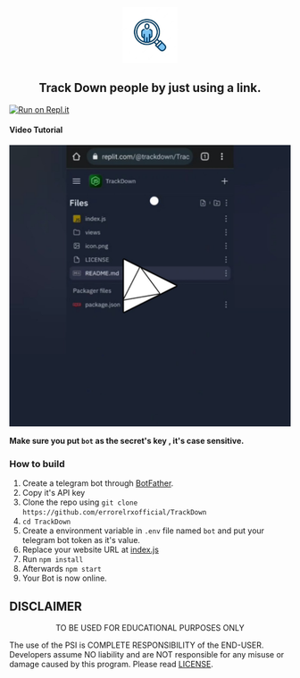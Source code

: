 <p align='center'><img style="height:100px;width:100px" src="icon.png" ></p>

<h2 align='center'>Track Down people by just using a link.</h2>

<div align="center">

</div>


[![Run on Repl.it](https://repl.it/badge/github/errorelrxofficial/TrackDown)](https://repl.it/github/errorelrxofficial/TrackDown)
 
#### Video Tutorial 

[![Video Tutorial](https://github.com/errorelrxofficial/TrackDown/blob/main/vid.png)](https://github.com/errorelrxofficial/TrackDown/blob/main/vid.mp4?raw=true)

**Make sure you put `bot` as the secret's key , it's case sensitive.**


### How to build
1. Create a telegram bot through [BotFather](https://t.me/BotFather).
1. Copy it's API key
1. Clone the repo using `git clone https://github.com/errorelrxofficial/TrackDown`
1. `cd TrackDown`
1. Create a environment variable in `.env` file named `bot` and put your telegram bot token as it's value.
1. Replace your website URL at [index.js](https://github.com/errorelrxofficial/TrackDown/blob/7b54d49f8b5e8c148c3d47a5427b133018173ae6/index.js#L17)
1. Run `npm install`
1. Afterwards `npm start`
1. Your Bot is now online.



## DISCLAIMER
<p align="center">
 TO BE USED FOR EDUCATIONAL PURPOSES ONLY

</p>



The use of the PSI is COMPLETE RESPONSIBILITY of the END-USER. Developers assume NO liability and are NOT responsible for any misuse or damage caused by this program. Please read [LICENSE](LICENSE).

